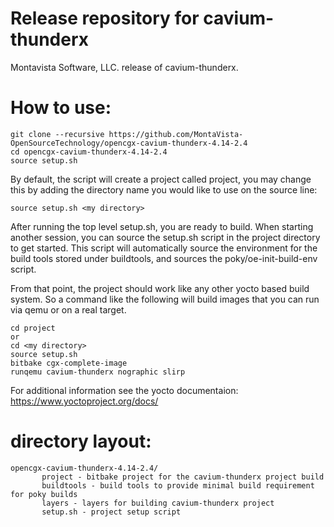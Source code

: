 # Release repository for cavium-thunderx

Montavista Software, LLC. release of cavium-thunderx. 

How to use:
==========

```
git clone --recursive https://github.com/MontaVista-OpenSourceTechnology/opencgx-cavium-thunderx-4.14-2.4
cd opencgx-cavium-thunderx-4.14-2.4
source setup.sh
```
By default, the script will create a project called project, you may change this
by adding the directory name you would like to use on the source line:

```
source setup.sh <my directory>
```

After running the top level setup.sh, you are ready to build. When starting
another session, you can source the setup.sh script in the project directory
to get started. This script will automatically source the environment for
the build tools stored under buildtools, and sources the 
poky/oe-init-build-env script.

From that point, the project should work like any other yocto based build system. So
a command like the following will build images that you can run via qemu or on a real target.

```
cd project
or
cd <my directory>
source setup.sh
bitbake cgx-complete-image
runqemu cavium-thunderx nographic slirp
```

For additional information see the yocto documentaion: https://www.yoctoproject.org/docs/

directory layout:
================
```
opencgx-cavium-thunderx-4.14-2.4/
       project - bitbake project for the cavium-thunderx project build
       buildtools - build tools to provide minimal build requirement for poky builds
       layers - layers for building cavium-thunderx project
       setup.sh - project setup script  
```
